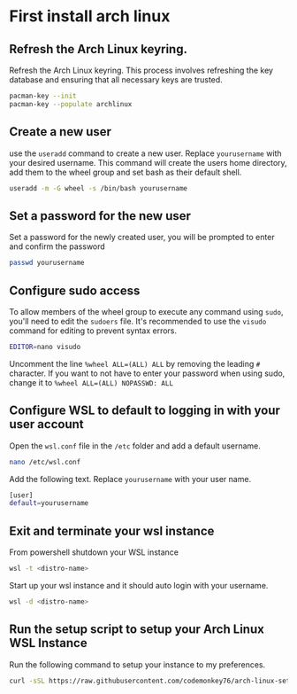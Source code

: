 # First install arch linux

## Refresh the Arch Linux keyring.

Refresh the Arch Linux keyring. This process involves refreshing the key database and ensuring that all necessary keys are trusted.

```bash
pacman-key --init
pacman-key --populate archlinux
```

## Create a new user
use the `useradd` command to create a new user. Replace `yourusername` with your desired username. This command will create the users home directory, add them to the wheel group and set bash as their default shell.

```bash
useradd -m -G wheel -s /bin/bash yourusername
```

## Set a password for the new user

Set a password for the newly created user, you will be prompted to enter and confirm the password

```bash
passwd yourusername
```

## Configure sudo access

To allow members of the wheel group to execute any command using `sudo`, you'll need to edit the `sudoers` file. It's recommended to use the `visudo` command for editing to prevent syntax errors.

```bash
EDITOR=nano visudo
```

Uncomment the line `%wheel ALL=(ALL) ALL` by removing the leading `#` character. If you want to not have to enter your password when using sudo, change it to `%wheel ALL=(ALL) NOPASSWD: ALL`

## Configure WSL to default to logging in with your user account

Open the `wsl.conf` file in the `/etc` folder and add a default username.

```bash
nano /etc/wsl.conf
```

Add the following text. Replace `yourusername` with your user name.

```bash
[user]
default=yourusername
```

## Exit and terminate your wsl instance

From powershell shutdown your WSL instance

```bash
wsl -t <distro-name>
```

Start up your wsl instance and it should auto login with your username.

```bash
wsl -d <distro-name>
```

## Run the setup script to setup your Arch Linux WSL Instance

Run the following command to setup your instance to my preferences.

```bash
curl -sSL https://raw.githubusercontent.com/codemonkey76/arch-linux-setup/main/setup.sh | sh
```
